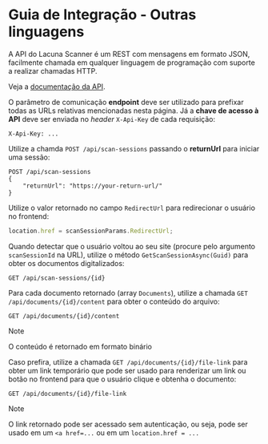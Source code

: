 ﻿# Guia de Integração - Outras linguagens

A API do Lacuna Scanner é um REST com mensagens em formato JSON, facilmente chamada em qualquer linguagem de programação com suporte a realizar chamadas HTTP.

Veja a [documentação da API](http://scanner.lacunasoftware.com/swagger).

O parâmetro de comunicação **endpoint** deve ser utilizado para prefixar todas as URLs relativas mencionadas nesta página. Já a **chave de acesso à API** deve
ser enviada no *header* `X-Api-Key` de cada requisição:

```plaintext
X-Api-Key: ...
```

Utilize a chamda `POST /api/scan-sessions` passando o **returnUrl** para iniciar uma sessão:

```plaintext
POST /api/scan-sessions
{
	"returnUrl": "https://your-return-url/"
}
```

Utilize o valor retornado no campo `RedirectUrl` para redirecionar o usuário no frontend:

```js
location.href = scanSessionParams.RedirectUrl;
```

Quando detectar que o usuário voltou ao seu site (procure pelo argumento `scanSessionId` na URL), utilize o método `GetScanSessionAsync(Guid)` para obter os
documentos digitalizados:

```plaintext
GET /api/scan-sessions/{id}
```

Para cada documento retornado (array `Documents`), utilize a chamada `GET /api/documents/{id}/content` para obter o conteúdo do arquivo:

```plaintext
GET /api/documents/{id}/content
```

> [!NOTE]
> O conteúdo é retornado em formato binário

Caso prefira, utilize a chamada `GET /api/documents/{id}/file-link` para obter um link temporário que pode ser usado para renderizar um link ou botão
no frontend para que o usuário clique e obtenha o documento:

```plaintext
GET /api/documents/{id}/file-link
```

> [!NOTE]
> O link retornado pode ser acessado sem autenticação, ou seja, pode ser usado em um `<a href=...` ou em um `location.href = ...`
